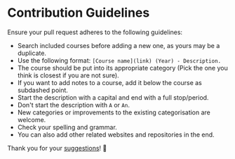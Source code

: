 # Contribution Guidelines
Ensure your pull request adheres to the following guidelines:
- Search included courses before adding a new one, as yours may be a duplicate.
- Use the following format: `[Course name](link) (Year) - Description.`
- The course should be put into its appropriate category (Pick the one you think is closest if you are not sure).
- If you want to add notes to a course, add it below the course as subdashed point.
- Start the description with a capital and end with a full stop/period.
- Don't start the description with `A` or `An`.
- New categories or improvements to the existing categorisation are welcome.
- Check your spelling and grammar.
- You can also add other related websites and repositories in the end.

Thank you for your [suggestions](https://github.com/learn-anything/courses/edit/master/readme.md)! 💜
